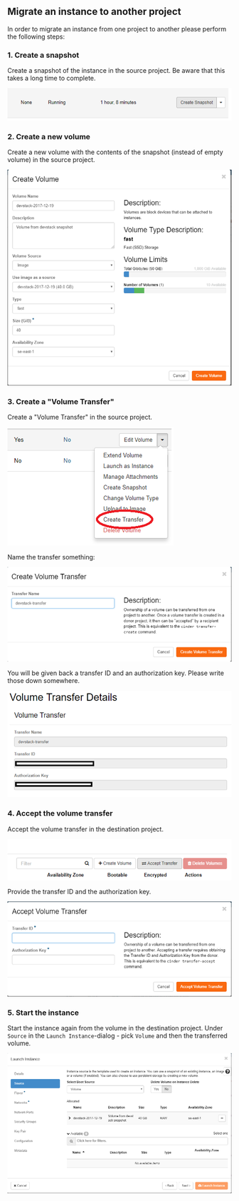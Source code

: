 ## Migrate an instance to another project
In order to migrate an instance from one project to another please perform the following steps:

### 1. Create a snapshot

Create a snapshot of the instance in the source project. Be aware that this takes a long time to complete.

![image](../images/snapshot.png)

### 2. Create a new volume

Create a new volume with the contents of the snapshot (instead of empty volume) in the source project.

![image](../images/create-volume.png)

### 3. Create a "Volume Transfer"

Create a "Volume Transfer" in the source project.

![image](../images/create-transfer.png)

Name the transfer something:

![image](../images/create-transfer-diag1.png)

You will be given back a transfer ID and an authorization key. Please write those down somewhere.

![image](../images/create-transfer-diag2.png)

### 4. Accept the volume transfer

Accept the volume transfer in the destination project.

![image](../images/accept-transfer-1.png)

Provide the transfer ID and the authorization key.

![image](../images/accept-transfer-2.png)

### 5. Start the instance

Start the instance again from the volume in the destination project. Under `Source` in the `Launch Instance`-dialog - pick `Volume` and then the transferred volume.

![image](../images/launch-instance-from-volume.png)
